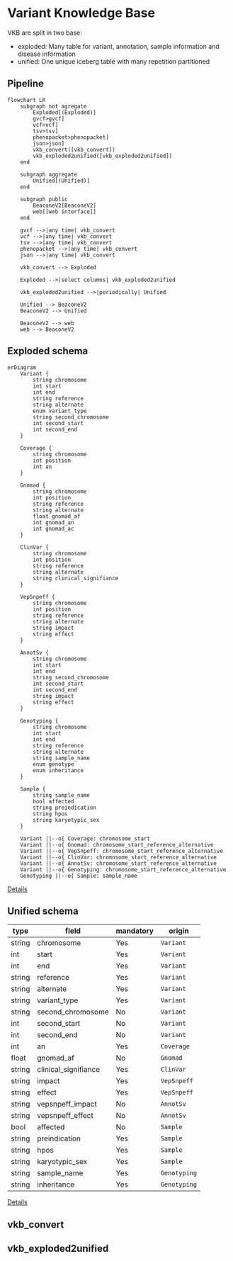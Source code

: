# Variant Knowledge Base

VKB are split in two base:
- exploded: Many table for variant, annotation, sample information and disease information
- unified: One unique iceberg table with many repetition partitioned

## Pipeline

```mermaid
flowchart LR
    subgraph not agregate
        Exploded[(Exploded)]
        gvcf>gvcf]
        vcf>vcf]
        tsv>tsv]
        phenopacket>phenopacket]
        json>json]
        vkb_convert([vkb_convert])
        vkb_exploded2unified([vkb_exploded2unified])
    end

    subgraph aggregate
        Unified[(Unified)]
    end

    subgraph public
        BeaconeV2[BeaconeV2]
        web[[web interface]]
    end

    gvcf -->|any time| vkb_convert
    vcf -->|any time| vkb_convert
    tsv -->|any time| vkb_convert
    phenopacket -->|any time| vkb_convert
    json -->|any time| vkb_convert

    vkb_convert --> Exploded

    Exploded -->|select columns| vkb_exploded2unified

    vkb_exploded2unified -->|periodically| Unified

    Unified --> BeaconeV2
    BeaconeV2 --> Unified

    BeaconeV2 --> web
    web --> BeaconeV2
```


## Exploded schema

```mermaid
erDiagram
    Variant {
        string chromosome
        int start
        int end
        string reference
        string alternate
        enum variant_type
        string second_chromosome
        int second_start
        int second_end
    }

	Coverage {
		string chromosome
		int position
		int an
	}

    Gnomad {
        string chromosome
        int position
        string reference
        string alternate
        float gnomad_af
        int gnomad_an
        int gnomad_ac
    }

	ClinVar {
        string chromosome
        int position
        string reference
        string alternate
		string clinical_signifiance
	}

    VepSnpeff {
        string chromosome
        int position
        string reference
        string alternate
        string impact
        string effect
    }

    AnnotSv {
        string chromosome
        int start
        int end
        string second_chromosome
        int second_start
        int second_end
        string impact
        string effect
    }

    Genotyping {
        string chromosome
        int start
        int end
        string reference
        string alternate
        string sample_name
        enum genotype
        enum inheritance
    }

    Sample {
        string sample_name
        bool affected
		string preindication
        string hpos
		string karyotypic_sex
    }

    Variant ||--o{ Coverage: chromosome_start
    Variant ||--o{ Gnomad: chromosome_start_reference_alternative
    Variant ||--o{ VepSnpeff: chromosome_start_reference_alternative
    Variant ||--o{ ClinVar: chromosome_start_reference_alternative
	Variant ||--o{ AnnotSv: chromosome_start_reference_alternative
    Variant ||--o{ Genotyping: chromosome_start_reference_alternative
    Genotyping ||--o{ Sample: sample_name
```

[Details](doc/exploded_schema.md)

## Unified schema

| type   | field                | mandatory | origin       |
|--------|----------------------|-----------|--------------|
| string | chromosome           | Yes       | `Variant`    |
| int    | start                | Yes       | `Variant`    |
| int    | end                  | Yes       | `Variant`    |
| string | reference            | Yes       | `Variant`    |
| string | alternate            | Yes       | `Variant`    |
| string | variant_type         | Yes       | `Variant`    |
| string | second_chromosome    | No        | `Variant`    |
| int    | second_start         | No        | `Variant`    |
| int    | second_end           | No        | `Variant`    |
| int    | an                   | Yes       | `Coverage`   |
| float  | gnomad_af            | No        | `Gnomad`     |
| string | clinical_signifiance | Yes       | `ClinVar`    |
| string | impact               | Yes       | `VepSnpeff`  |
| string | effect               | Yes       | `VepSnpeff`  |
| string | vepsnpeff_impact     | No        | `AnnotSv`    |
| string | vepsnpeff_effect     | No        | `AnnotSv`    |
| bool   | affected             | No        | `Sample`     |
| string | preindication        | Yes       | `Sample`     |
| string | hpos                 | Yes       | `Sample`     |
| string | karyotypic_sex       | Yes       | `Sample`     |
| string | sample_name          | Yes       | `Genotyping` |
| string | inheritance          | Yes       | `Genotyping` |

[Details](doc/unified_schema.md)

## vkb_convert

## vkb_exploded2unified
